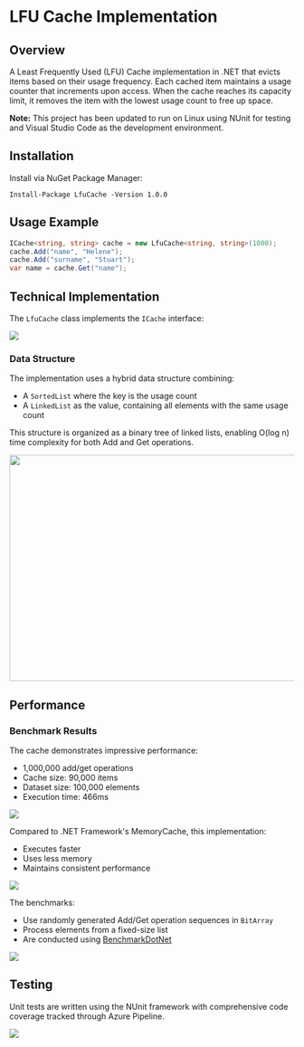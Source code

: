 # LFU Cache Implementation

## Overview 

A Least Frequently Used (LFU) Cache implementation in .NET that evicts items based on their usage frequency. Each cached item maintains a usage counter that increments upon access. When the cache reaches its capacity limit, it removes the item with the lowest usage count to free up space.

**Note:** This project has been updated to run on Linux using NUnit for testing and Visual Studio Code as the development environment.

## Installation 

Install via NuGet Package Manager:

```
Install-Package LfuCache -Version 1.0.0
```

## Usage Example

```csharp
ICache<string, string> cache = new LfuCache<string, string>(1000);
cache.Add("name", "Helene");
cache.Add("surname", "Stuart");
var name = cache.Get("name");
```

## Technical Implementation

The `LfuCache` class implements the `ICache` interface:

<img src="https://res.cloudinary.com/dbvcampra/image/upload/v1582909400/diagram_xkbden.png" />

### Data Structure

The implementation uses a hybrid data structure combining:
- A `SortedList` where the key is the usage count
- A `LinkedList` as the value, containing all elements with the same usage count

This structure is organized as a binary tree of linked lists, enabling O(log n) time complexity for both Add and Get operations.

<img width="800px" height="400px" src="https://res.cloudinary.com/dbvcampra/image/upload/v1556623202/binary_tree_linked_list_r9zgzj.jpg" />

## Performance

### Benchmark Results

The cache demonstrates impressive performance:
- 1,000,000 add/get operations
- Cache size: 90,000 items
- Dataset size: 100,000 elements
- Execution time: 466ms

<img src="http://res.cloudinary.com/dbvcampra/image/upload/v1469634935/lfu_syqnac.png" />

Compared to .NET Framework's MemoryCache, this implementation:
- Executes faster
- Uses less memory
- Maintains consistent performance

<img src="http://res.cloudinary.com/dbvcampra/image/upload/v1469634935/mc_ikzrsm.png" />

The benchmarks:
- Use randomly generated Add/Get operation sequences in `BitArray`
- Process elements from a fixed-size list
- Are conducted using [BenchmarkDotNet](https://benchmarkdotnet.org/)

<img src="https://res.cloudinary.com/dbvcampra/image/upload/v1556225816/benchmarks_gqqzru.png" />

## Testing

Unit tests are written using the NUnit framework with comprehensive code coverage tracked through Azure Pipeline.

<img src="https://res.cloudinary.com/dbvcampra/image/upload/v1556279286/code_coverage_lzv2si.png" />




